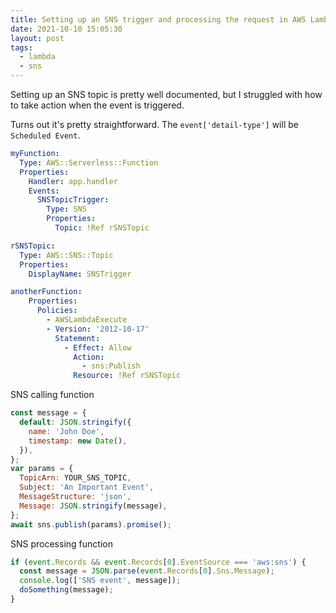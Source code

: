 ```yaml
---
title: Setting up an SNS trigger and processing the request in AWS Lambda
date: 2021-10-10 15:05:30
layout: post
tags:
  - lambda
  - sns
---
```


Setting up an SNS topic is pretty well documented, but I struggled with how to take action when the event is triggered. 

Turns out it's pretty straightforward. The `event['detail-type']` will be `Scheduled Event`. 


```yaml
myFunction:
  Type: AWS::Serverless::Function
  Properties:
    Handler: app.handler
    Events:
      SNSTopicTrigger:
        Type: SNS
        Properties:
          Topic: !Ref rSNSTopic

rSNSTopic:
  Type: AWS::SNS::Topic
  Properties:
    DisplayName: SNSTrigger

anotherFunction:
    Properties:
      Policies:
        - AWSLambdaExecute
        - Version: '2012-10-17'
          Statement:
            - Effect: Allow
              Action:
                - sns:Publish
              Resource: !Ref rSNSTopic
```

SNS calling function

```javascript
const message = {
  default: JSON.stringify({
    name: 'John Doe',
    timestamp: new Date(),
  }),
};
var params = {
  TopicArn: YOUR_SNS_TOPIC,
  Subject: 'An Important Event',
  MessageStructure: 'json',
  Message: JSON.stringify(message),
};
await sns.publish(params).promise();
```

SNS processing function

```javascript
if (event.Records && event.Records[0].EventSource === 'aws:sns') {
  const message = JSON.parse(event.Records[0].Sns.Message);
  console.log(['SNS event', message]);
  doSomething(message);
}
```
